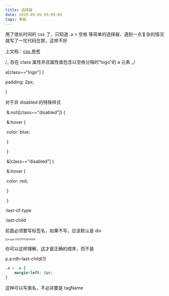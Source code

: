 ```yaml
---
title: 选择器
date: 2019-09-09 09:09:09
tags: 草稿
---
```


用了很长时间的 css 了，只知道 .a > 空格 等简单的选择器，遇到一点复杂的情况就写了一坨代码在那，这样不好

上文档：[css 参考](https://developer.mozilla.org/zh-CN/docs/Web/CSS/Reference)

/_ 存在 class 属性并且属性值包含以空格分隔的"logo"的 a 元素 _/

a[class~="logo"] {

padding: 2px;

}

对于非 disabled 的特殊样式

​ &:not([class~="disabled"]) {

​ &:hover {

​ color: blue;

​ }

​ }

​ &[class~="disabled"] {

​ &:hover {

​ color: red;

​ }

​ }

:last-of-type

:last-child

前面必须要写标签名，如果不写，应该默认是 div

<img src="https://gitee.com/wen98y/upic/raw/master/uPic/2021-12/28_17:10_vIDtt9.png" alt="image-20211111112804508" style="zoom:50%;" />

你可以这样理解，这才是正确的顺序，而不是

p.a:nth-last-child(1)

```css
.a + .a {
    margin-left: 8px;
}
```

这种可以写类名，不必非要是 tagName
